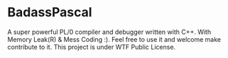 # BadassPascal
A super powerful PL/0 compiler and debugger written with C++. With Memory Leak(R) & Mess Coding :). Feel free to use it and welcome make contribute to it.
This project is under WTF Public License.
